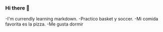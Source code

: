 ### Hi there 👋

-I'm currendly learning markdown.
-Practico basket y soccer.
-Mi comida favorita es la pizza.
-Me gusta dormir
